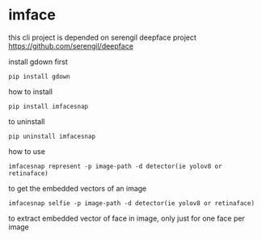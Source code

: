 # imface

this cli project is depended on serengil deepface project
https://github.com/serengil/deepface


install gdown first
```
pip install gdown
```

how to install
```
pip install imfacesnap
```

to uninstall

```
pip uninstall imfacesnap
```

how to use

```
imfacesnap represent -p image-path -d detector(ie yolov8 or retinaface)
```
to get the embedded vectors of an image

```
imfacesnap selfie -p image-path -d detector(ie yolov8 or retinaface)
```
to extract embedded vector of face in image, only just for one face per image

